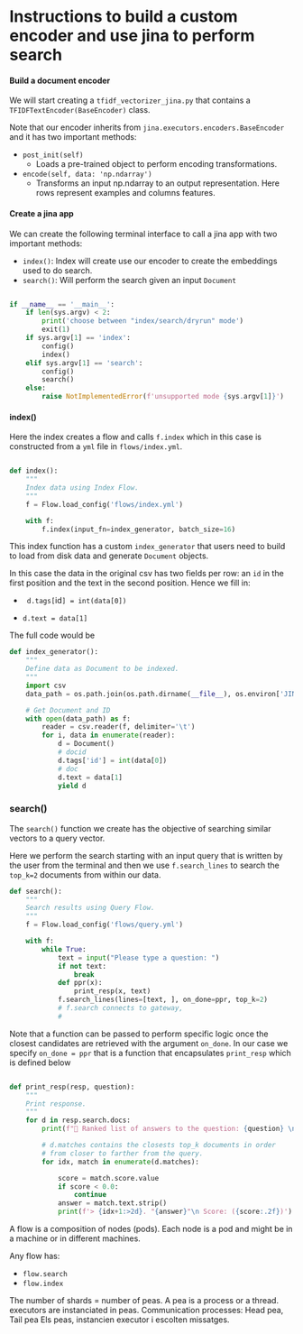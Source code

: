 # Instructions to build a custom encoder and use jina to perform search



#### Build a document encoder

We will start creating a `tfidf_vectorizer_jina.py` that contains a `TFIDFTextEncoder(BaseEncoder)` class.

Note that our encoder inherits from `jina.executors.encoders.BaseEncoder` and it has two important methods:

- `post_init(self)`
  - Loads a pre-trained object to perform encoding transformations.
- `encode(self, data: 'np.ndarray')`
  - Transforms an input np.ndarray to an output representation. Here rows represent examples and columns features. 



#### Create a jina app

We can create the following terminal interface to call a jina app with two important methods:

- `index()`: Index will create use our encoder to create the embeddings used to do search.
- `search()`: Will perform the search given an input `Document` 

```python

if __name__ == '__main__':
    if len(sys.argv) < 2:
        print('choose between "index/search/dryrun" mode')
        exit(1)
    if sys.argv[1] == 'index':
        config()
        index()
    elif sys.argv[1] == 'search':
        config()
        search()
    else:
        raise NotImplementedError(f'unsupported mode {sys.argv[1]}')
```



#### index()

Here the index  creates a flow and calls `f.index` which in this case is constructed from a `yml` file in `flows/index.yml`.

```python

def index():
    """
    Index data using Index Flow.
    """
    f = Flow.load_config('flows/index.yml')

    with f:
        f.index(input_fn=index_generator, batch_size=16)
```

This index function has a custom `index_generator` that users need to build to load from disk data and generate `Document` objects.

In this case the data in the original csv has two fields per row: an `id` in the first position and the text in the second position. Hence we fill in:

- ` d.tags[`id`] = int(data[0])`

- `d.text = data[1]`

The full code would be

```python
def index_generator():
    """
    Define data as Document to be indexed.
    """
    import csv
    data_path = os.path.join(os.path.dirname(__file__), os.environ['JINA_DATA_PATH'])

    # Get Document and ID
    with open(data_path) as f:
        reader = csv.reader(f, delimiter='\t')
        for i, data in enumerate(reader):
            d = Document()
            # docid
            d.tags['id'] = int(data[0])
            # doc
            d.text = data[1]
            yield d
```



### search()

The `search()` function  we create has the objective of searching similar vectors to a query vector.

Here we perform the search starting with an input query that is written by the user from the terminal and then we use `f.search_lines` to search the `top_k=2` documents from within our data.

```python
def search():
    """
    Search results using Query Flow.
    """
    f = Flow.load_config('flows/query.yml')

    with f:
        while True:
            text = input("Please type a question: ")
            if not text:
                break
            def ppr(x):
                print_resp(x, text)
            f.search_lines(lines=[text, ], on_done=ppr, top_k=2)
            # f.search connects to gateway,
            # 
```

Note that a function can be passed to perform specific logic once the closest candidates are retrieved with the argument `on_done`. In our case we specify `on_done = ppr` that is a function that encapsulates `print_resp` which is defined below

```python

def print_resp(resp, question):
    """
    Print response.
    """
    for d in resp.search.docs:
        print(f"🔮 Ranked list of answers to the question: {question} \n")

        # d.matches contains the closests top_k documents in order 
        # from closer to farther from the query.
        for idx, match in enumerate(d.matches):

            score = match.score.value
            if score < 0.0:
                continue
            answer = match.text.strip()
            print(f'> {idx+1:>2d}. "{answer}"\n Score: ({score:.2f})')

```

A flow is a composition of nodes (pods). Each node is a pod and might be in a machine or in different machines. 

Any flow has:

- `flow.search` 
- `flow.index`

The number of shards = number of peas. A pea is a process or a thread. executors are instanciated in peas. Communication processes:  Head pea, Tail pea Els peas, instancien executor i escolten missatges.



